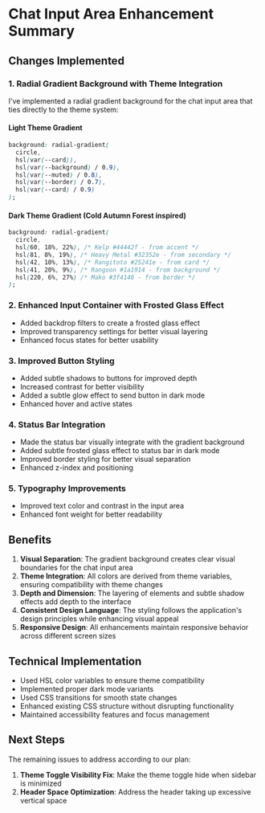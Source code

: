 # Chat Input Area Enhancement Summary

## Changes Implemented

### 1. Radial Gradient Background with Theme Integration

I've implemented a radial gradient background for the chat input area that ties directly to the theme system:

#### Light Theme Gradient
```css
background: radial-gradient(
  circle, 
  hsl(var(--card)), 
  hsl(var(--background) / 0.9),
  hsl(var(--muted) / 0.8),
  hsl(var(--border) / 0.7),
  hsl(var(--card) / 0.9)
);
```

#### Dark Theme Gradient (Cold Autumn Forest inspired)
```css
background: radial-gradient(
  circle, 
  hsl(60, 18%, 22%), /* Kelp #44442f - from accent */
  hsl(81, 8%, 19%), /* Heavy Metal #32352e - from secondary */
  hsl(42, 10%, 13%), /* Rangitoto #25241e - from card */
  hsl(41, 20%, 9%), /* Rangoon #1a1914 - from background */
  hsl(220, 6%, 27%) /* Mako #3f4146 - from border */
);
```

### 2. Enhanced Input Container with Frosted Glass Effect

- Added backdrop filters to create a frosted glass effect
- Improved transparency settings for better visual layering
- Enhanced focus states for better usability

### 3. Improved Button Styling

- Added subtle shadows to buttons for improved depth
- Increased contrast for better visibility
- Added a subtle glow effect to send button in dark mode
- Enhanced hover and active states

### 4. Status Bar Integration

- Made the status bar visually integrate with the gradient background
- Added subtle frosted glass effect to status bar in dark mode
- Improved border styling for better visual separation
- Enhanced z-index and positioning

### 5. Typography Improvements

- Improved text color and contrast in the input area
- Enhanced font weight for better readability

## Benefits

1. **Visual Separation**: The gradient background creates clear visual boundaries for the chat input area
2. **Theme Integration**: All colors are derived from theme variables, ensuring compatibility with theme changes
3. **Depth and Dimension**: The layering of elements and subtle shadow effects add depth to the interface
4. **Consistent Design Language**: The styling follows the application's design principles while enhancing visual appeal
5. **Responsive Design**: All enhancements maintain responsive behavior across different screen sizes

## Technical Implementation

- Used HSL color variables to ensure theme compatibility
- Implemented proper dark mode variants
- Used CSS transitions for smooth state changes
- Enhanced existing CSS structure without disrupting functionality
- Maintained accessibility features and focus management

## Next Steps

The remaining issues to address according to our plan:

1. **Theme Toggle Visibility Fix**: Make the theme toggle hide when sidebar is minimized
2. **Header Space Optimization**: Address the header taking up excessive vertical space